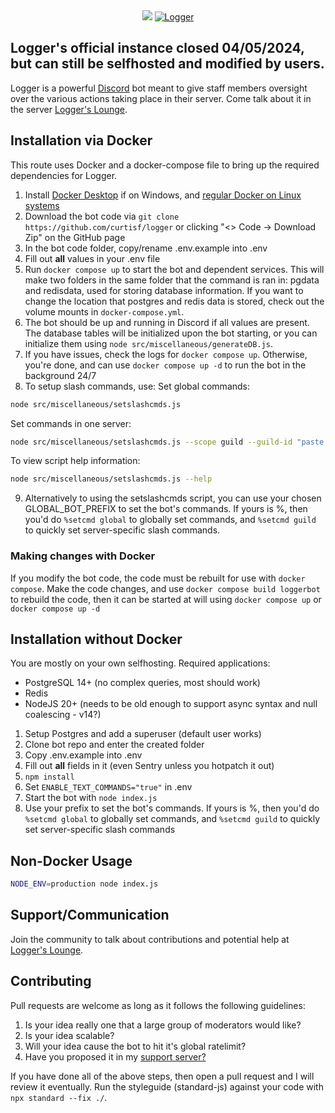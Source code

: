 <center><img src="https://cdn.discordapp.com/attachments/349356606883889152/616414555639382016/Logger.png" />
<a href="https://discordbots.org/bot/298822483060981760" >
  <img src="https://discordbots.org/api/widget/298822483060981760.svg" alt="Logger" />
</a>
</center>

## Logger's official instance closed 04/05/2024, but can still be selfhosted and modified by users. 

Logger is a powerful [Discord](https://discordapp.com) bot meant to give staff members oversight over the various actions taking place in their server. Come talk about it in the server [Logger's Lounge](https://discord.gg/ed7Gaa3).

## Installation via Docker
This route uses Docker and a docker-compose file to bring up the required dependencies for Logger.

1. Install [Docker Desktop](https://www.docker.com/products/docker-desktop/) if on Windows, and [regular Docker on Linux systems](https://docs.docker.com/engine/install/ubuntu/)
2. Download the bot code via `git clone https://github.com/curtisf/logger` or clicking "<> Code -> Download Zip" on the GitHub page
3. In the bot code folder, copy/rename .env.example into .env
4. Fill out **all** values in your .env file
5. Run `docker compose up` to start the bot and dependent services. This will make two folders in the same folder that the command is ran in: pgdata and redisdata, used for storing database information. If you want to change the location that postgres and redis data is stored, check out the volume mounts in `docker-compose.yml`.
6. The bot should be up and running in Discord if all values are present. The database tables will be initialized upon the bot starting, or you can initialize them using `node src/miscellaneous/generateDB.js`.
7. If you have issues, check the logs for `docker compose up`. Otherwise, you're done, and can use `docker compose up -d` to run the bot in the background 24/7
8. To setup slash commands, use:
Set global commands:
```bash
node src/miscellaneous/setslashcmds.js
```
Set commands in one server:
```bash
node src/miscellaneous/setslashcmds.js --scope guild --guild-id "paste your server id"
```
To view script help information:
```bash
node src/miscellaneous/setslashcmds.js --help
```
9. Alternatively to using the setslashcmds script, you can use your chosen GLOBAL_BOT_PREFIX to set the bot's commands. If yours is %, then you'd do `%setcmd global` to globally set commands, and `%setcmd guild` to quickly set server-specific slash commands.

### Making changes with Docker
If you modify the bot code, the code must be rebuilt for use with `docker compose`.
Make the code changes, and use `docker compose build loggerbot` to rebuild the code, then it can be started at will using `docker compose up` or `docker compose up -d`

## Installation without Docker

You are mostly on your own selfhosting. Required applications:
- PostgreSQL 14+ (no complex queries, most should work)
- Redis
- NodeJS 20+ (needs to be old enough to support async syntax and null coalescing - v14?)

1. Setup Postgres and add a superuser (default user works)
2. Clone bot repo and enter the created folder
3. Copy .env.example into .env
4. Fill out **all** fields in it (even Sentry unless you hotpatch it out)
5. `npm install`
7. Set `ENABLE_TEXT_COMMANDS="true"` in .env
8. Start the bot with `node index.js`
9. Use your prefix to set the bot's commands. If yours is %, then you'd do `%setcmd global` to globally set commands, and `%setcmd guild` to quickly set server-specific slash commands

## Non-Docker Usage

```bash
NODE_ENV=production node index.js
```

## Support/Communication
Join the community to talk about contributions and potential help at [Logger's Lounge](https://discord.gg/ed7Gaa3).

## Contributing
Pull requests are welcome as long as it follows the following guidelines:
1. Is your idea really one that a large group of moderators would like?
2. Is your idea scalable?
3. Will your idea cause the bot to hit it's global ratelimit?
4. Have you proposed it in my [support server?](https://discord.gg/ed7Gaa3)

If you have done all of the above steps, then open a pull request and I will review it eventually. Run the styleguide (standard-js) against your code with `npx standard --fix ./`.
